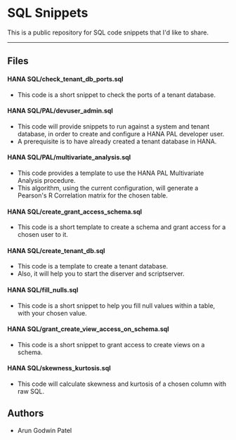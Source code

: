 # SQL Snippets

This is a public repository for SQL code snippets that I'd like to share.

***

## Files

#### HANA SQL/check_tenant_db_ports.sql
- This code is a short snippet to check the ports of a tenant database. 

#### HANA SQL/PAL/devuser_admin.sql
- This code will provide snippets to run against a system and tenant database, in order to create and configure a HANA PAL developer user.
- A prerequisite is to have already created a tenant database in HANA.

#### HANA SQL/PAL/multivariate_analysis.sql
- This code provides a template to use the HANA PAL Multivariate Analysis procedure.
- This algorithm, using the current configuration, will generate a Pearson's R Correlation matrix for the chosen table. 

#### HANA SQL/create_grant_access_schema.sql
- This code is a short template to create a schema and grant access for a chosen user to it. 

#### HANA SQL/create_tenant_db.sql
- This code is a template to create a tenant database.
- Also, it will help you to start the diserver and scriptserver.

#### HANA SQL/fill_nulls.sql
- This code is a short snippet to help you fill null values within a table, with your chosen value.

#### HANA SQL/grant_create_view_access_on_schema.sql
- This code is a short snippet to grant access to create views on a schema.

#### HANA SQL/skewness_kurtosis.sql
- This code will calculate skewness and kurtosis of a chosen column with raw SQL. 


## Authors
- Arun Godwin Patel